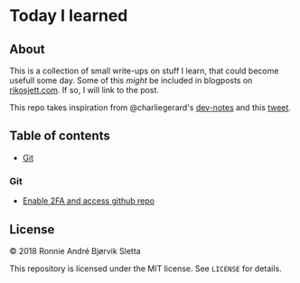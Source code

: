 # Today I learned
## About
This is a collection of small write-ups on stuff I learn, that could become usefull some day. Some of this *might* be included in blogposts on [rikosjett.com](https://www.rikosjett.com). If so, I will link to the post.

This repo takes inspiration from @charliegerard's [dev-notes](https://github.com/charliegerard/dev-notes) and this [tweet](https://twitter.com/devdevcharlie/status/1019343097749168128). 

## Table of contents
* [Git](#Git)

### Git
* [Enable 2FA and access github repo](Git/github-2fa.md)

## License

© 2018 Ronnie André Bjørvik Sletta

This repository is licensed under the MIT license. See ```LICENSE``` for details.